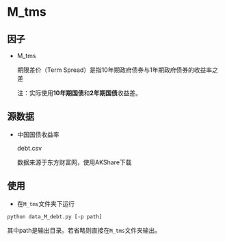# M_tms

## 因子



- M_tms

  期限差价（Term Spread）是指10年期政府债券与1年期政府债券的收益率之差

  注：实际使用**10年期国债**和**2年期国债**收益差。
  
  


## 源数据

- 中国国债收益率

  debt.csv

  数据来源于东方财富网，使用AKShare下载
  
  


## 使用

- 在`M_tms`文件夹下运行

```
python data_M_debt.py [-p path]
```

其中path是输出目录。若省略则直接在`M_tms`文件夹输出。

